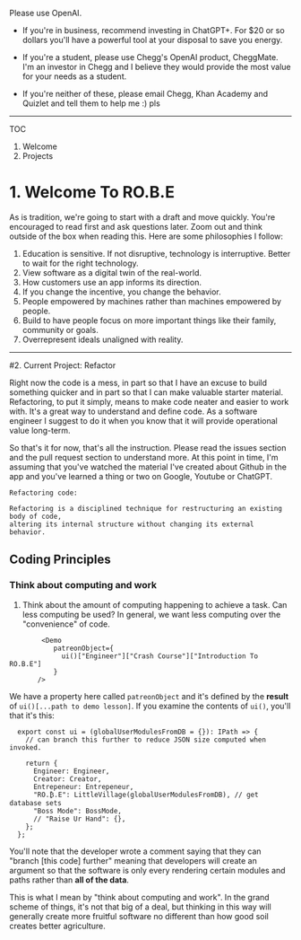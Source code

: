 
Please use OpenAI. 
- If you're in business, recommend investing in ChatGPT+. For $20 or so dollars you'll have a powerful tool at your disposal to save you energy.
- If you're a student, please use Chegg's OpenAI product, CheggMate. I'm an investor in Chegg and I believe they would provide the most value for your needs as a student.

- If you're neither of these, please email Chegg, Khan Academy and Quizlet and tell them to help me :) pls

---

TOC


1. Welcome
2. Projects




# 1. Welcome To RO.B.E
As is tradition, we're going to start with a draft and move quickly. 
You're encouraged to read first and ask questions later. Zoom out and think outside of the box when reading this.
Here are some philosophies I follow:

1. Education is sensitive. If not disruptive, technology is interruptive. Better to wait for the right technology.
2. View software as a digital twin of the real-world.
3. How customers use an app informs its direction.
4. If you change the incentive, you change the behavior.
5. People empowered by machines rather than machines empowered by people.
6. Build to have people focus on more important things like their family, community or goals.
7. Overrepresent ideals unaligned with reality. 



---

#2.  Current Project: Refactor

Right now the code is a mess, in part so that I have an excuse to build something quicker and in part so that I can make valuable starter material. Refactoring, to put it simply, means to make code neater and easier to work with. It's a great way to understand and define code. As a software engineer I suggest to do it when you know that it will provide operational value long-term.

So that's it for now, that's all the instruction. Please read the issues section and the pull request section to understand more. At this point in time, I'm assuming that you've watched the material I've created about Github in the app and you've learned a thing or two on Google, Youtube or ChatGPT.


```
Refactoring code:

Refactoring is a disciplined technique for restructuring an existing body of code, 
altering its internal structure without changing its external behavior.
```


## Coding Principles


### Think about computing and work

1. Think about the amount of computing happening to achieve a task. Can less computing be used? In general, we want less computing over the "convenience" of code.

 ```
         <Demo
            patreonObject={
              ui()["Engineer"]["Crash Course"]["Introduction To RO.B.E"]
            }
        />
 
 ```
 
 We have a property here called `patreonObject` and it's defined by the **result** of `ui()[...path to demo lesson]`. If you examine the contents of `ui()`, you'll that it's this:

```
  export const ui = (globalUserModulesFromDB = {}): IPath => {
    // can branch this further to reduce JSON size computed when invoked.

    return {
      Engineer: Engineer,
      Creator: Creator,
      Entrepeneur: Entrepeneur,
      "RO.₿.E": LittleVillage(globalUserModulesFromDB), // get database sets
      "Boss Mode": BossMode,
      // "Raise Ur Hand": {},
    };
  };
```

You'll note that the developer wrote a comment saying that they can "branch [this code] further" meaning that developers will create an argument so that the software is only every rendering certain modules and paths rather than **all of the data**.


This is what I mean by "think about computing and work". In the grand scheme of things, it's not that big of a deal, but thinking in this way will generally create more fruitful software no different than how good soil creates better agriculture.





